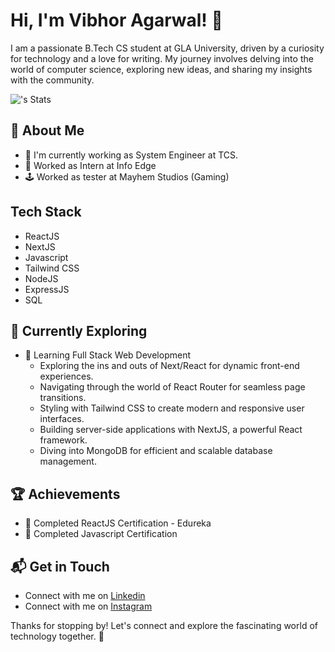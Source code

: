# Hi, I'm Vibhor Agarwal! 👋

I am a passionate B.Tech CS student at GLA University, driven by a curiosity for technology and a love for writing. My journey involves delving into the world of computer science, exploring new ideas, and sharing my insights with the community.

![<VibhuAgarwal>'s Stats](https://github-readme-stats.vercel.app/api?username=VibhuAgarwal&theme=vue-dark&show_icons=true&hide_border=true&count_private=true)

## 🚀 About Me

- 🔭 I'm currently working as System Engineer at TCS.
- 🔭 Worked as Intern at Info Edge
- 🕹️ Worked as tester at Mayhem Studios (Gaming)


## Tech Stack
- ReactJS
- NextJS
- Javascript
- Tailwind CSS
- NodeJS
- ExpressJS
- SQL

## 🌱 Currently Exploring

- 🚀 Learning Full Stack Web Development
  - Exploring the ins and outs of Next/React for dynamic front-end experiences.
  - Navigating through the world of React Router for seamless page transitions.
  - Styling with Tailwind CSS to create modern and responsive user interfaces.
  - Building server-side applications with NextJS, a powerful React framework.
  - Diving into MongoDB for efficient and scalable database management.

 ## 🏆 Achievements

- 🌟 Completed ReactJS Certification  - Edureka
- 🌟 Completed Javascript Certification 


## 📬 Get in Touch

- Connect with me on [Linkedin](www.linkedin.com/in/vibhor-agarwal12)
- Connect with me on [Instagram](https://www.instagram.com/vibhoragrwl/)


Thanks for stopping by! Let's connect and explore the fascinating world of technology together. 🚀

<!--

Here are some ideas to get you started:

- 🔭 I’m currently working on ...
- 🌱 I’m currently learning ...
- 👯 I’m looking to collaborate on ...
- 🤔 I’m looking for help with ...
- 💬 Ask me about ...
- 📫 How to reach me: ...
- 😄 Pronouns: ...
- ⚡ Fun fact: ...
-->
